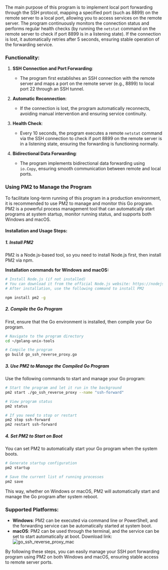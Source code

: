 The main purpose of this program is to implement local port forwarding through the SSH protocol, mapping a specified port (such as 8899) on the remote server to a local port, allowing you to access services on the remote server. The program continuously monitors the connection status and performs regular health checks (by running the `netstat` command on the remote server to check if port 8899 is in a listening state). If the connection is lost, it automatically retries after 5 seconds, ensuring stable operation of the forwarding service.

### Functionality:

1. **SSH Connection and Port Forwarding**:
   - The program first establishes an SSH connection with the remote server and maps a port on the remote server (e.g., 8899) to local port 22 through an SSH tunnel.
   
2. **Automatic Reconnection**:
   - If the connection is lost, the program automatically reconnects, avoiding manual intervention and ensuring service continuity.

3. **Health Check**:
   - Every 10 seconds, the program executes a remote `netstat` command via the SSH connection to check if port 8899 on the remote server is in a listening state, ensuring the forwarding is functioning normally.

4. **Bidirectional Data Forwarding**:
   - The program implements bidirectional data forwarding using `io.Copy`, ensuring smooth communication between remote and local ports.

### Using PM2 to Manage the Program

To facilitate long-term running of this program in a production environment, it is recommended to use PM2 to manage and monitor this Go program. PM2 is a powerful process management tool that can automatically start programs at system startup, monitor running status, and supports both Windows and macOS.

#### Installation and Usage Steps:

##### 1. Install PM2

PM2 is a Node.js-based tool, so you need to install Node.js first, then install PM2 via npm.

**Installation commands for Windows and macOS:**

```bash
# Install Node.js (if not installed)
# You can download it from the official Node.js website: https://nodejs.org/
# After installation, use the following command to install PM2

npm install pm2 -g
```

##### 2. Compile the Go Program

First, ensure that the Go environment is installed, then compile your Go program.

```bash
# Navigate to the program directory
cd ~/golang-unix-tools

# Compile the program
go build go_ssh_reverse_proxy.go
```

##### 3. Use PM2 to Manage the Compiled Go Program

Use the following commands to start and manage your Go program:

```bash
# Start the program and let it run in the background
pm2 start ./go_ssh_reverse_proxy --name "ssh-forward"

# View program status
pm2 status

# If you need to stop or restart
pm2 stop ssh-forward
pm2 restart ssh-forward
```

##### 4. Set PM2 to Start on Boot

You can set PM2 to automatically start your Go program when the system boots.

```bash
# Generate startup configuration
pm2 startup

# Save the current list of running processes
pm2 save
```

This way, whether on Windows or macOS, PM2 will automatically start and manage the Go program after system reboot.

### Supported Platforms:

- **Windows**: PM2 can be executed via command line or PowerShell, and the forwarding service can be automatically started at system boot.
- **macOS**: PM2 can be used through the terminal, and the service can be set to start automatically at boot. Download link: ![go_ssh_reverse_proxy_mac](./go_ssh_reverse_proxy_mac)

By following these steps, you can easily manage your SSH port forwarding program using PM2 on both Windows and macOS, ensuring stable access to remote server ports.

